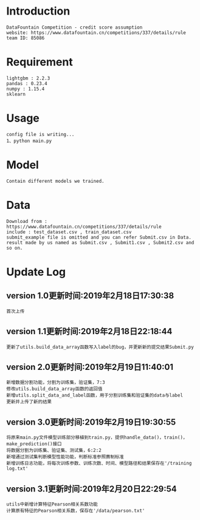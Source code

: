 # Introduction  
    DataFountain Competition - credit score assumption  
    website: https://www.datafountain.cn/competitions/337/details/rule  
    team ID: 85086  
# Requirement
    lightgbm : 2.2.3  
    pandas : 0.23.4  
    numpy : 1.15.4  
    sklearn  
# Usage 
    config file is writing...  
    1、python main.py
# Model  
    Contain different models we trained.  
# Data  
    Download from : https://www.datafountain.cn/competitions/337/details/rule  
    include : test_dataset.csv , train_dataset.csv  
    submit_example file is omitted and you can refer Submit.csv in Data.
    result made by us named as Submit.csv , Submit1.csv , Submit2.csv and so on.  

# Update Log
## version 1.0更新时间:2019年2月18日17:30:38  
    首次上传
## version 1.1更新时间:2019年2月18日22:18:44  
    更新了utils.build_data_array函数写入label的bug，并更新新的提交结果Submit.py  
## version 2.0更新时间:2019年2月19日11:40:01  
    新增数据分割功能，分割为训练集，验证集，7:3  
    修改utils.build_data_array函数的返回值  
    新增utils.split_data_and_label函数，用于分割训练集和验证集的data与label  
    更新并上传了新的结果
## version 3.0更新时间:2019年2月19日19:30:55  
    将原来main.py文件模型训练部分移植到train.py，提供handle_data()，train()，make_prediction()接口  
    将数据分割为训练集、验证集、测试集，6:2:2  
    新增通过测试集判断模型性能功能，判断标准参照赛制标准  
    新增训练日志功能，将每次训练参数、训练次数、时间、模型路径和结果保存在'/training log.txt'
## version 3.1更新时间:2019年2月20日22:29:54  
    utils中新增计算特征Pearson相关系数功能  
    计算原有特征的Pearson相关系数，保存在'/data/pearson.txt'
